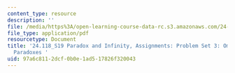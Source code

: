 ```yaml
---
content_type: resource
description: ''
file: /media/https%3A/open-learning-course-data-rc.s3.amazonaws.com/24-118-paradox-and-infinity-spring-2019/97a6c8112dcf0b0e1ad517826f320043_MIT24_118S19_ProblemSet3.pdf
file_type: application/pdf
resourcetype: Document
title: '24.118_S19 Paradox and Infinity, Assignments: Problem Set 3: Omega-sequence
  Paradoxes '
uid: 97a6c811-2dcf-0b0e-1ad5-17826f320043
---
```

